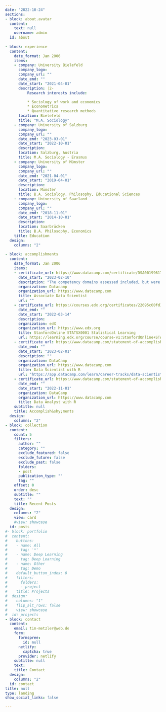 ```yaml
---
date: "2022-10-24"
sections:
- block: about.avatar
  content:
    text: null
    username: admin
  id: about
  
- block: experience
  content:
    date_format: Jan 2006
    items:
    - company: University Bielefeld
      company_logo: 
      company_url: ""
      date_end: ""
      date_start: "2021-04-01"
      description: |2-
          Research interests include:

          * Sociology of work and economics
          * Econometrics
          * Quantitative research methods
      location: Bielefeld
      title: "M.A. Sociology"
    - company: University of Salzburg
      company_logo: 
      company_url: ""
      date_end: "2023-03-01"
      date_start: "2022-10-01"
      description: 
      location: Salzburg, Austria
      title: M.A. Sociology - Erasmus 
    - company: University of Münster
      company_logo: 
      company_url: ""
      date_end: "2021-04-01"
      date_start: "2019-04-01"
      description: 
      location: Münster
      title: B.A. Sociology, Philosophy, Educational Sciences 
    - company: University of Saarland
      company_logo: 
      company_url: ""
      date_end: "2018-11-01"
      date_start: "2014-10-01"
      description: 
      location: Saarbrücken
      title: B.A. Philosophy, Economics 
    title: Education
  design:
    columns: "2"
    
- block: accomplishments
  content:
    date_format: Jan 2006
    items:
    - certificate_url: https://www.datacamp.com/certificate/DSA0019961707928
      date_start: "2023-02-10"
      description: "The competency domains assessed included, but were not limited to: Data Management, Exploratory Analysis,                     Statistical Experimentation, Modeling, Programming for Data Science, Communication and Visualization."
      organization: Datacamp
      organization_url: https://www.datacamp.com
      title: Associate Data Scientist
      url: ""
    - certificate_url: https://courses.edx.org/certificates/22695c60fd1c45b383ef3a14137ee2c8
      date_end: ""
      date_start: "2022-03-14"
      description: 
      organization: edX
      organization_url: https://www.edx.org
      title: StanfordOnline STATSX0001 Statistical Learning
      url: https://learning.edx.org/course/course-v1:StanfordOnline+STATSX0001+1T2020/home
    - certificate_url: https://www.datacamp.com/statement-of-accomplishment/track/ad4790387adb81bba7895e001671a05f890df607
      date_end: ""
      date_start: "2023-02-01"
      description: ""
      organization: DataCamp
      organization_url: https://www.datacamp.com
      title: Data Scientist with R
      url: "https://app.datacamp.com/learn/career-tracks/data-scientist-with-r"
    - certificate_url: https://www.datacamp.com/statement-of-accomplishment/track/9b26d6e307ec35dc65d6b9a54c63112f4337e2d3
      date_end: ""
      date_start: "2022-11-01"
      organization: DataCamp
      organization_url: https://www.datacamp.com
      title: Data Analyst with R
    subtitle: null
    title: Accomplish&shy;ments
  design:
    columns: "2"
- block: collection
  content:
    count: 5
    filters:
      author: ""
      category: ""
      exclude_featured: false
      exclude_future: false
      exclude_past: false
      folders:
      - post
      publication_type: ""
      tag: ""
    offset: 0
    order: desc
    subtitle: ""
    text: ""
    title: Recent Posts
  design:
    columns: "2"
    view: card
    #view: showcase
  id: posts
#- block: portfolio
#  content:
#    buttons:
#    - name: All
#      tag: '*'
#    - name: Deep Learning
#      tag: Deep Learning
#    - name: Other
#      tag: Demo
#    default_button_index: 0
#    filters:
#      folders:
#      - project
#    title: Projects
#  design:
#    columns: "1"
#    flip_alt_rows: false
#    view: showcase
#  id: projects
- block: contact
  content:
    email: tim-metzler@web.de
    form:
      formspree:
        id: null
      netlify:
        captcha: true
      provider: netlify
    subtitle: null
    text: 
    title: Contact
  design:
    columns: "2"
  id: contact
title: null
type: landing
show_social_links: false

---
```

